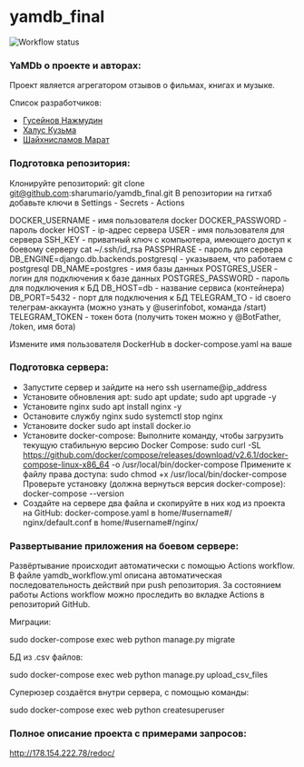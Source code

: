 # yamdb_final
![Workflow status](https://github.com/sharumario/yamdb_final/actions/workflows/yamdb_workflow.yml/badge.svg) 

### YaMDb о проекте и авторах:
Проект является агрегатором отзывов о фильмах, книгах и музыке.

Список разработчиков:
- [Гусейнов Нажмудин](https://github.com/Casp1an "https://github.com/Casp1an.com")
- [Халус Кузьма](https://github.com/Domovoy-k "https://github.com/Domovoy-k")
- [Шайхнисламов Марат](https://github.com/Sharumario "https://github.com/Sharumario")

### Подготовка репозитория:

Клонируйте репозиторий:
git clone git@github.com:sharumario/yamdb_final.git
В репозитории на гитхаб добавьте ключи в Settings - Secrets - Actions

DOCKER_USERNAME - имя пользователя docker
DOCKER_PASSWORD - пароль docker
HOST - ip-адрес сервера
USER - имя пользователя для сервера
SSH_KEY - приватный ключ с компьютера, имеющего доступ к боевому серверу cat ~/.ssh/id_rsa
PASSPHRASE - пароль для сервера
DB_ENGINE=django.db.backends.postgresql - указываем, что работаем с postgresql
DB_NAME=postgres - имя базы данных
POSTGRES_USER - логин для подключения к базе данных
POSTGRES_PASSWORD - пароль для подключения к БД
DB_HOST=db - название сервиса (контейнера)
DB_PORT=5432 - порт для подключения к БД
TELEGRAM_TO - id своего телеграм-аккаунта (можно узнать у @userinfobot, команда /start)
TELEGRAM_TOKEN - токен бота (получить токен можно у @BotFather, /token, имя бота)

Измените имя пользователя DockerHub в docker-compose.yaml на ваше

### Подготовка сервера:

- Запустите сервер и зайдите на него ssh username@ip_address
- Установите обновления apt: sudo apt update; sudo apt upgrade -y
- Установите nginx sudo apt install nginx -y
- Остановите службу nginx sudo systemctl stop nginx
- Установите docker sudo apt install docker.io
- Установите docker-compose: Выполните команду, чтобы загрузить текущую стабильную версию     Docker Compose:
  sudo curl -SL https://github.com/docker/compose/releases/download/v2.6.1/docker-compose-linux-x86_64 -o /usr/local/bin/docker-compose
  Примените к файлу права доступа:
  sudo chmod +x /usr/local/bin/docker-compose
  Проверьте установку (должна вернуться версия docker-compose):
  docker-compose --version
- Создайте на сервере два файла и скопируйте в них код из проекта на GitHub:
  docker-compose.yaml в home/#username#/
  nginx/default.conf в home/#username#/nginx/

### Развертывание приложения на боевом сервере:

Развёртывание происходит автоматически с помощью Actions workflow. В файле yamdb_workflow.yml описана автоматическая последовательность действий при push репозитория. За состоянием работы Actions workflow можно проследить во вкладке Actions в репозиторий GitHub.

Миграции:

sudo docker-compose exec web python manage.py migrate

БД из .csv файлов:

sudo docker-compose exec web python manage.py upload_csv_files

Суперюзер создаётся внутри сервера, с помощью команды:

sudo docker-compose exec web python createsuperuser

### Полное описание проекта с примерами запросов:

http://178.154.222.78/redoc/
